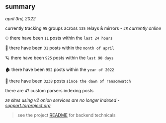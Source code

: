
## summary
_april 3rd, 2022_

currently tracking `95` groups across `135` relays & mirrors - _`48` currently online_

⏲ there have been `11` posts within the `last 24 hours`

🦈 there have been `31` posts within the `month of april`

🪐 there have been `925` posts within the `last 90 days`

🏚 there have been `952` posts within the `year of 2022`

🦕 there have been `3238` posts `since the dawn of ransomwatch`

there are `47` custom parsers indexing posts

_`20` sites using v2 onion services are no longer indexed - [support.torproject.org](https://support.torproject.org/onionservices/v2-deprecation/)_

> see the project [README](https://github.com/thetanz/ransomwatch#ransomwatch--) for backend technicals
